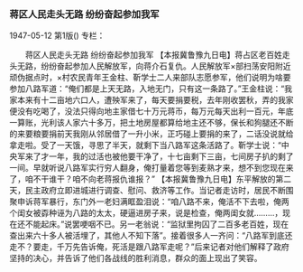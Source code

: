 ### 蒋区人民走头无路  纷纷奋起参加我军

1947-05-12
第1版()
专栏：

　　蒋区人民走头无路  纷纷奋起参加我军
    【本报冀鲁豫九日电】蒋占区老百姓走头无路，纷纷奋起参加人民解放军，向蒋介石复仇。人民解放军×部扫荡安阳附近顽伪据点时，×村农民青年王金柱、靳学士二人来部队志愿参军，他们说明为啥要参加八路军道：“俺们都是上天无路，入地无门，只有这一条路了。”王金柱说：“我家本来有十二亩地六口人，遭殃军来了，每天要捐要税，去年刚收罢秋，弄的我家便没有吃喝了，没法只得向地主家借七十万元蒋币，每万元每天出利一百元，年底一算账，光利该人家六十多万，把土地房屋都算给地主还不够，保长和狗腿还不断的来要粮要捐前天我刚从邻居借了一升小米，正巧碰上要捐的来了，二话没说就给拿走啦。受了一天饿，寻思了半天，就剩下当八路军这条活路了。靳学士说：“中央军来了才一年，我的过活也被他要干净了，十七亩剩下三亩，七间房子扒的剩了一间。早就听说八路军实行穷人翻身，俺打量着您等到麦熟才来，想不到您现在来了，咱不干谁干？咱不向老蒋报仇谁报？”
    【本报冀鲁豫九日电】东平解放的第二天，民主政府立即进城进行调查、慰问、救济等工作。当记者走访时，居民不断围聚申诉蒋军暴行，东门外一老妇满眶盈泪说：“咱八路不来，俺活不下去啦，俺两个闺女被孬种诬为八路的太太，硬逼进房子来，说是检查，俺两闺女就………，现在还不能起床。”说罢哽咽不已。另一老翁说：“监狱里拘囚了二百多老百姓，现在查出来六十多人被活埋了，其他人不知下落”。接着很多人一齐问：“八路军到底还走不？要走，千万先告诉俺，死活是跟八路军走呢？”后来记者对他们解释了政府坚持的决心，并告诉了他们各战线的胜利消息，群众的面上现出了笑容。
